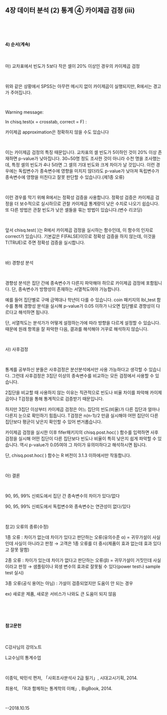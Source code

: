 ## 4장 데이터 분석 (2) 통계 ④ 카이제곱 검정 (iii)

​

​

#### 4) 순서(계속)

​

마) 교차표에서 빈도가 5보다 작은 셀이 20% 이상인 경우의 카이제곱 검정

​     

위와 같은 상황에서 SPSS는 아무런 메시지 없이 카이제곱이 실행되지만, R에서는 경고가 주어집니다.

​     

Warning message:

In chisq.test(x = crosstab, correct = F) :

  카이제곱 approximation은 정확하지 않을 수도 있습니다

​     

이는 카이제곱 검정의 특징 때문입니다. 교차표의 셀 빈도가 5이하인 것이 20% 이상 존재하면 p-value가 낮아집니다. 30~50명 정도 조사한 것이 아니라 수천 명을 조사했는데, 특정 셀의 빈도가 4나 5라면 그 셀의 기대 빈도와 크게 차이가 날 것입니다. 이런 경우에는 독립변수가 종속변수에 영향을 미치지 않더라도 p-value가 낮아져 독립변수가 종속변수에 영향을 미친다고 잘못 판단할 수 있습니다.(제1종 오류)

​     

이런 경우를 막기 위해 R에서는 정확성 검증을 사용합니다. 정확성 검증은 카이제곱 검정을 더 보수적으로 실시하므로 관찰 카이제곱 통계량이 낮은 수치로 나오기 쉽습니다. 또 다른 방법은 관찰 빈도가 낮은 셀들을 묶는 방법이 있습니다.(변수 리코딩)

​     

앞서 chisq.test( )는 R에서 카이제곱 검정을 실시하는 함수인데, 이 함수의 인자로 correct가 있습니다. 기본값은 F(FALSE)이므로 정확성 검증을 하지 않는데, 이것을 T(TRUE)로 주면 정확성 검증을 실시합니다.

​     

바) 경향성 분석

​

경향성 분석은 집단 간에 종속변수가 다른지 파악해야 하므로 카이제곱 검정에 포함됩니다. 단, 종속변수가 방향성이 존재하는 서열척도여야 가능합니다.

예를 들어 집단별로 구매 금액대나 학년이 다를 수 있습니다. coin 패키지의 lbl_test 함수를 통해 경향성 분석을 실시해 p-value가 0.05 이하가 나오면 집단별로 경향성이 다르다고 해석하면 됩니다.

단, 서열척도는 분석가가 어떻게 설정하는가에 따라 방향을 다르게 설정할 수 있습니다. 때문에 원래 항목을 잘 파악한 다음, 결과를 해석해야 거꾸로 해석하지 않습니다.

​

사) 사후검정

​

통계를 공부하신 분들은 사후검정은 분산분석에서만 사용 가능하다고 생각할 수 있습니다. 그런데 사후검정은 3집단 이상의 종속변수를 비교하는 모든 검정에서 사용할 수 있습니다.

2집단을 비교할 때 사용하지 않는 이유는 직관적으로 빈도나 비율 차이를 파악해 카이제곱이나 T검정을 통해 통계적으로 검증받기 때문입니다.

하지만 3집단 이상부터 카이제곱 검정은 어느 집단의 빈도(비율)가 다른 집단과 얼마나 다른지 눈으로 확인하기 힘듭니다. T검정은 n(n-1)/2 만큼 실시해야 어떤 집단이 다른 집단보다 평균이 낮은지 확인할 수 있어 번거롭습니다.

카이제곱 검정을 실시한 이후 fifer패키지의 chisq.post.hoc( ) 함수를 입력하면 사후검정을 실시해 어떤 집단이 다른 집단보다 빈도나 비율이 특히 낮은지 쉽게 파악할 수 있습니다. 역시 p-value가 0.05여야 그 차이가 유의미하다고 해석하시면 됩니다.

단, chisq.post.hoc( ) 함수는 R 버전이 3.1.3 이하에서만 작동합니다.

​     

아) 결론

​

90, 95, 99% 신뢰도에서 집단 간 종속변수의 차이가 있다/없다

90, 95, 99% 신뢰도에서 독립변수와 종속변수는 연관성이 없다/있다

​     

참고) 오류의 종류(수정)

1종 오류 : 차이가 없는데 차이가 있다고 판단하는 오류(유의수준 α) = 귀무가설이 사실인데 사실이 아니라고 판정 → 고객은 1종 오류를 더 중시(제품이 효과 없는데 효과 있다고 잘못 말함)

2종 오류 : 차이가 있는데 차이가 없다고 판단하는 오류(β) = 귀무가설이 거짓인데 사실이라고 판정 → 샘플링이나 외생 변수의 효과로 잘못될 수 있다(power test나 sample test 실시)

3종 오류(공식 용어는 아님) : 가설이 검증되었지만 도움이 안 되는 경우

ex) 새로운 제품, 새로운 서비스가 나와도 큰 도움이 되지 않음

​     

​     

#### 참고문헌

​     

C강사님의 강의노트

L교수님의 통계수업

​     

이종익, 박민석 편저, 「사회조사분석사 2급 필기」, 시대고시기획, 2014.

최용석, 「R과 함께하는 통계학의 이해」, BigBook, 2014.

​

--2018.10.15

